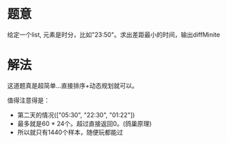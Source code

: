 # 题意
给定一个list, 元素是时分，比如"23:50"。求出差距最小的时间，输出diffMinite


# 解法
这道题真是超简单...直接排序+动态规划就可以。

值得注意得是：

* 第二天的情况(["05:30", "22:30", "01:22"])
* 最多就是60 * 24个。超过直接返回0。(鸽巢原理)
* 所以就只有1440个样本，随便玩都能过
